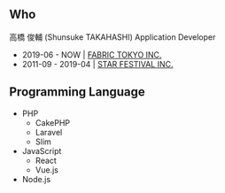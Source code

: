 ## Who

高橋 俊輔 (Shunsuke TAKAHASHI)
Application Developer

- 2019-06 - NOW | [FABRIC TOKYO INC.](https://corp.fabric-tokyo.com/)
- 2011-09 - 2019-04 | [STAR FESTIVAL INC.](https://stafes.co.jp/)

## Programming Language

- PHP
  - CakePHP
  - Laravel
  - Slim
- JavaScript
  - React
  - Vue.js
- Node.js
